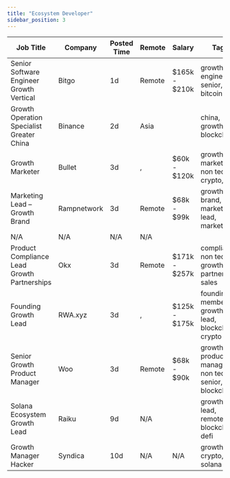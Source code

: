 ```yaml
---
title: "Ecosystem Developer"
sidebar_position: 3
---
```


| Job Title | Company | Posted Time | Remote | Salary | Tags | Apply Link |
|-----------|---------|-------------|--------|--------|------|------------|
| Senior Software Engineer Growth Vertical | Bitgo | 1d | Remote | $165k - $210k | growth, engineer, senior, dev, bitcoin | [Apply](https://web3.career/senior-software-engineer-growth-vertical-bitgo/105327) |
| Growth Operation Specialist Greater China | Binance | 2d | Asia |  | china, growth, blockchain | [Apply](https://web3.career/growth-operation-specialist-greater-china-binance/105306) |
| Growth Marketer | Bullet | 3d | , | $60k - $120k | growth, marketing, non tech, crypto, defi | [Apply](https://web3.career/growth-marketer-bullet/105268) |
| Marketing Lead – Growth Brand | Rampnetwork | 3d | Remote | $68k - $99k | growth, brand, lead, marketing lead, marketing | [Apply](https://web3.career/marketing-lead-growth-brand-rampnetwork/104615) |
| N/A | N/A | N/A | N/A |  |  | [Apply](https://web3.career/metana) |
| Product Compliance Lead Growth Partnerships | Okx | 3d | Remote | $171k - $257k | compliance, non tech, growth, partnership, sales | [Apply](https://web3.career/product-compliance-lead-growth-partnerships-okx/104607) |
| Founding Growth Lead | RWA.xyz | 3d | , | $125k - $175k | founding member, growth, lead, blockchain, crypto | [Apply](https://web3.career/founding-growth-lead-rwa-xyz/105235) |
| Senior Growth Product Manager | Woo | 3d | Remote | $68k - $90k | growth, product manager, non tech, senior, blockchain | [Apply](https://web3.career/senior-growth-product-manager-woo/95664) |
| Solana Ecosystem Growth Lead | Raiku | 9d | N/A |  | growth, lead, remote, blockchain, defi | [Apply](https://web3.career/solana-ecosystem-growth-lead-raiku/105001) |
| Growth Manager Hacker | Syndica | 10d | N/A | N/A | growth, crypto, solana | [Apply](https://web3.career/growth-manager-hacker-syndica/104930) |

